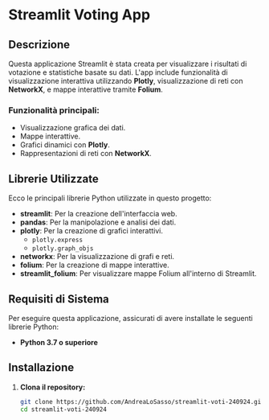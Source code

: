 # Streamlit Voting App

## Descrizione
Questa applicazione Streamlit è stata creata per visualizzare i risultati di votazione e statistiche basate su dati. L'app include funzionalità di visualizzazione interattiva utilizzando **Plotly**, visualizzazione di reti con **NetworkX**, e mappe interattive tramite **Folium**.

### Funzionalità principali:
- Visualizzazione grafica dei dati.
- Mappe interattive.
- Grafici dinamici con **Plotly**.
- Rappresentazioni di reti con **NetworkX**.

## Librerie Utilizzate
Ecco le principali librerie Python utilizzate in questo progetto:

- **streamlit**: Per la creazione dell'interfaccia web.
- **pandas**: Per la manipolazione e analisi dei dati.
- **plotly**: Per la creazione di grafici interattivi.
  - `plotly.express`
  - `plotly.graph_objs`
- **networkx**: Per la visualizzazione di grafi e reti.
- **folium**: Per la creazione di mappe interattive.
- **streamlit_folium**: Per visualizzare mappe Folium all'interno di Streamlit.

## Requisiti di Sistema
Per eseguire questa applicazione, assicurati di avere installate le seguenti librerie Python:

- **Python 3.7 o superiore**

## Installazione

1. **Clona il repository:**
   ```bash
   git clone https://github.com/AndreaLoSasso/streamlit-voti-240924.git
   cd streamlit-voti-240924

